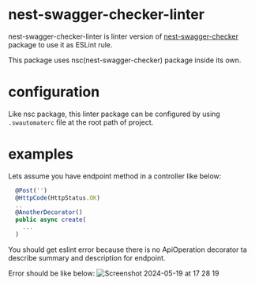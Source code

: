 # nest-swagger-checker-linter
nest-swagger-checker-linter is linter version of [nest-swagger-checker](https://github.com/ozkersemih/nest-swagger-checker) package
to use it as ESLint rule.

This package uses nsc(nest-swagger-checker) package inside its own.

# configuration
Like nsc package, this linter package can be configured by using `.swautomaterc` file at the root path of project.

# examples
Lets assume you have endpoint method in a controller like below:
```typescript
  @Post('')
  @HttpCode(HttpStatus.OK)
  ..
  @AnotherDecorator()
  public async create(
    ...
  )
```
You should get eslint error because there is no ApiOperation decorator ta describe summary and description for endpoint.

Error should be like below:
![Screenshot 2024-05-19 at 17 28 19](https://github.com/ozkersemih/nest-swagger-checker-lint/assets/52029025/da894c4f-d03d-4917-8032-f9e5108c6f03)
